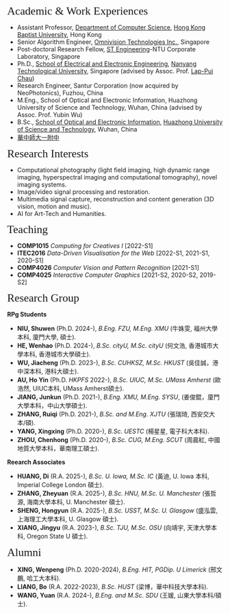 
<p><span style="font-family:georgia,serif;"><span style="font-size:26px;">Academic & Work Experiences</span></span></p>

- Assistant Professor, [Department of Computer Science](https://www.comp.hkbu.edu.hk/), [Hong Kong Baptist University](https://www.hkbu.edu.hk/), Hong Kong
- Senior Algorithm Engineer, [Omnivision Technologies Inc.](https://www.ovt.com/), Singapore
- Post-doctoral Research Fellow, [ST Engineering](https://www.stengg.com/)-NTU Corporate Laboratory, Singapore
- Ph.D., [School of Electrical and Electronic Engineering](http://www.eee.ntu.edu.sg/), [Nanyang Technological University](http://www.eee.ntu.edu.sg/), Singapore (advised by Assoc. Prof. [Lap-Pui Chau](https://www.ntu.edu.sg/home/elpchau/))
- Research Engineer, Santur Corporation (now acquired by NeoPhotonics), Fuzhou, China
- M.Eng., School of Optical and Electronic Information, Huazhong University of Science and Technology, Wuhan, China (advised by Assoc. Prof. Yubin Wu)
- B.Sc., [School of Optical and Electronic Information](http://oei.hust.edu.cn/), [Huazhong University of Science and Technology](http://www.hust.edu.cn/), Wuhan, China
- [華中師大一附中](http://www.hzsdyfz.com.cn/Category_1/Index.aspx)

<p><span style="font-family:georgia,serif;"><span style="font-size:26px;">Research Interests</span></span></p>

- Computational photography (light field imaging, high dynamic range imaging, hyperspectral imaging and computational tomography), novel imaging systems.
- Image/video signal processing and restoration.
- Multimedia signal capture, reconstruction and content generation (3D vision, motion and music).
- AI for Art-Tech and Humanities.

<p><span style="font-family:georgia,serif; font-size:26px;">Teaching</span></p>

- **COMP1015** _Computing for Creatives I_ [2022-S1]
- **ITEC2016** _Data-Driven Visualisation for the Web_ [2022-S1, 2021-S1, 2020-S1]
- **COMP4026** _Computer Vision and Pattern Recognition_ [2021-S1]
- **COMP4025** _Interactive Computer Graphics_ [2021-S2, 2020-S2, 2019-S2]  

<p><span style="font-family: georgia, serif; font-size: 26px;">Research Group</span></p>

**RPg Students**
- **NIU, Shuwen** (Ph.D. 2024-), _B.Eng. FZU, M.Eng. XMU_ (牛姝雯, 福州大學本科, 廈門大學, 碩士).
- **HE, Wenhao** (Ph.D. 2024-), _B.Sc. cityU, M.Sc. cityU_ (何文浩, 香港城市大學本科, 香港城市大學碩士).
- **WU, Jiacheng** (Ph.D. 2023-), _B.Sc. CUHKSZ, M.Sc. HKUST_ (吳佳誠，港中深本科, 港科大碩士).
- **AU, Ho Yin** (Ph.D. _HKPFS_ 2022-), _B.Sc. UIUC, M.Sc. UMass Amherst_ (歐浩然, UIUC本科, UMass Amherst碩士).
- **JIANG, Junkun** (Ph.D. 2021-), _B.Eng. XMU, M.Eng. SYSU_, (姜俊錕，廈門大學本科，中山大學碩士).
- **ZHANG, Ruiqi** (Ph.D. 2021-), _B.Sc. and M.Eng. XJTU_ (張瑞琦, 西安交大本/碩).
- **YANG, Xingxing** (Ph.D. 2020-), _B.Sc. UESTC_ (楊星星, 電子科大本科).
- **ZHOU, Chenhong** (Ph.D. 2020-), _B.Sc. CUG, M.Eng. SCUT_ (周晨紅, 中國地質大學本科，華南理工碩士).

**Reearch Associates**
- **HUANG, Di** (R.A. 2025-), _B.Sc. U. Iowa, M.Sc. IC_ (黃迪, U. Iowa 本科, Imperial College London 碩士).
- **ZHANG, Zheyuan** (R.A. 2025-), _B.Sc. HNU, M.Sc. U. Manchester_ (張哲源, 海南大學本科, U. Manchester 碩士).
- **SHENG, Hongyun** (R.A. 2025-), _B.Sc. USST, M.Sc. U. Glasgow_ (盛泓雲, 上海理工大學本科, U. Glasgow 碩士).
- **XIANG, Jingyu** (R.A. 2023-), _B.Sc. TJU, M.Sc. OSU_ (向靖宇, 天津大學本科, Oregon State U 碩士).
  
<p><span style="font-family: georgia, serif; font-size: 26px;">Alumni</span></p>

- **XING, Wenpeng** (Ph.D. 2020-2024), _B.Eng. HIT, PGDip. U Limerick_ (邢文鵬, 哈工大本科).
- **LIANG, Bo** (R.A. 2022-2023), _B.Sc. HUST_ (梁博，華中科技大學本科).
- **WANG, Yuan** (R.A. 2024-), _B.Eng. and M.Sc. SDU_ (王媛, 山東大學本科/碩士).
  

